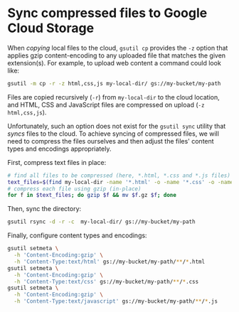 # Sync compressed files to Google Cloud Storage

When _copying_ local files to the cloud, `gsutil cp` provides the `-z` option that applies gzip content-encoding to any uploaded file that matches the given extension(s). For example, to upload web content a command could look like:

```bash
gsutil -m cp -r -z html,css,js my-local-dir/ gs://my-bucket/my-path
```

Files are copied recursively (`-r`) from `my-local-dir` to the cloud location, and HTML, CSS and JavaScript files are compressed on upload (`-z html,css,js`).

Unfortunately, such an option does not exist for the `gsutil sync` utility that _syncs_ files to the cloud. To achieve syncing of compressed files, we will need to compress the files ourselves and then adjust the files' content types and encodings appropriately.

First, compress text files in place:

```bash
# find all files to be compressed (here, *.html, *.css and *.js files)
text_files=$(find my-local-dir -name '*.html' -o -name '*.css' -o -name '*.js')
# compress each file using gzip (in-place)
for f in $text_files; do gzip $f && mv $f.gz $f; done
```

Then, sync the directory:

```bash
gsutil rsync -d -r -c  my-local-dir/ gs://my-bucket/my-path
```

Finally, configure content types and encodings:

```bash
gsutil setmeta \
  -h 'Content-Encoding:gzip' \
  -h 'Content-Type:text/html' gs://my-bucket/my-path/**/*.html
gsutil setmeta \
  -h 'Content-Encoding:gzip' \
  -h 'Content-Type:text/css' gs://my-bucket/my-path/**/*.css
gsutil setmeta \
  -h 'Content-Encoding:gzip' \
  -h 'Content-Type:text/javascript' gs://my-bucket/my-path/**/*.js
```
